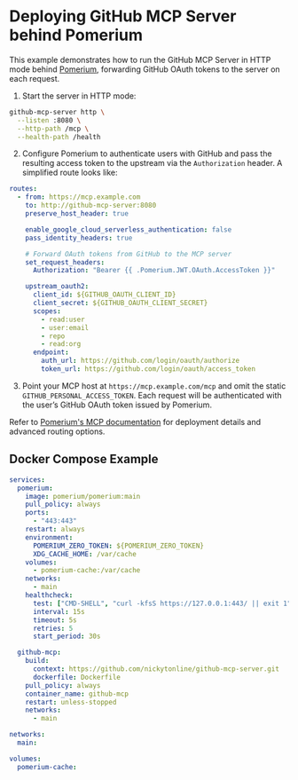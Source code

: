 # Deploying GitHub MCP Server behind Pomerium

This example demonstrates how to run the GitHub MCP Server in HTTP mode behind [Pomerium](https://www.pomerium.com/), forwarding GitHub OAuth tokens to the server on each request.

1. Start the server in HTTP mode:

```bash
github-mcp-server http \
  --listen :8080 \
  --http-path /mcp \
  --health-path /health
```

2. Configure Pomerium to authenticate users with GitHub and pass the resulting access token to the upstream via the `Authorization` header. A simplified route looks like:

```yaml
routes:
  - from: https://mcp.example.com
    to: http://github-mcp-server:8080
    preserve_host_header: true

    enable_google_cloud_serverless_authentication: false
    pass_identity_headers: true

    # Forward OAuth tokens from GitHub to the MCP server
    set_request_headers:
      Authorization: "Bearer {{ .Pomerium.JWT.OAuth.AccessToken }}"

    upstream_oauth2:
      client_id: ${GITHUB_OAUTH_CLIENT_ID}
      client_secret: ${GITHUB_OAUTH_CLIENT_SECRET}
      scopes:
        - read:user
        - user:email
        - repo
        - read:org
      endpoint:
        auth_url: https://github.com/login/oauth/authorize
        token_url: https://github.com/login/oauth/access_token
```

3. Point your MCP host at `https://mcp.example.com/mcp` and omit the static `GITHUB_PERSONAL_ACCESS_TOKEN`. Each request will be authenticated with the user’s GitHub OAuth token issued by Pomerium.

Refer to [Pomerium's MCP documentation](https://www.pomerium.com/docs/capabilities/mcp) for deployment details and advanced routing options.


## Docker Compose Example

```yaml
services:
  pomerium:
    image: pomerium/pomerium:main
    pull_policy: always
    ports:
      - "443:443"
    restart: always
    environment:
      POMERIUM_ZERO_TOKEN: ${POMERIUM_ZERO_TOKEN}
      XDG_CACHE_HOME: /var/cache
    volumes:
      - pomerium-cache:/var/cache
    networks:
      - main
    healthcheck:
      test: ["CMD-SHELL", "curl -kfsS https://127.0.0.1:443/ || exit 1"]
      interval: 15s
      timeout: 5s
      retries: 5
      start_period: 30s

  github-mcp:
    build:
      context: https://github.com/nickytonline/github-mcp-server.git
      dockerfile: Dockerfile
    pull_policy: always
    container_name: github-mcp
    restart: unless-stopped
    networks:
      - main

networks:
  main:

volumes:
  pomerium-cache:
```